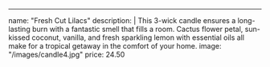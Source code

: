 ---
name: "Fresh Cut Lilacs"
description: |
  This 3-wick candle ensures a long-lasting burn with a fantastic smell that fills a room. Cactus flower petal, sun-kissed coconut, vanilla, and fresh sparkling lemon with essential oils all make for a tropical getaway in the comfort of your home.
image: "/images/candle4.jpg"
price: 24.50
